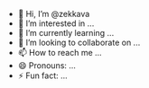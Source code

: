 - 👋 Hi, I’m @zekkava
- 👀 I’m interested in ...
- 🌱 I’m currently learning ...
- 💞️ I’m looking to collaborate on ...
- 📫 How to reach me ...
- 😄 Pronouns: ...
- ⚡ Fun fact: ...

<!---
zekkava/zekkava is a ✨ special ✨ repository because its `README.md` (this file) appears on your GitHub profile.
You can click the Preview link to take a look at your changes.
--->
